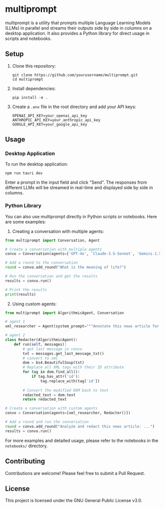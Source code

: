 # multiprompt

multiprompt is a utility that prompts multiple Language Learning Models (LLMs) in parallel and streams their outputs side by side in columns on a desktop application. It also provides a Python library for direct usage in scripts and notebooks.

## Setup

1. Clone this repository:
   ```
   git clone https://github.com/yourusername/multiprompt.git
   cd multiprompt
   ```

2. Install dependencies:
   ```
   pip install -e .
   ```

3. Create a `.env` file in the root directory and add your API keys:
   ```
   OPENAI_API_KEY=your_openai_api_key
   ANTHROPIC_API_KEY=your_anthropic_api_key
   GOOGLE_API_KEY=your_google_api_key
   ```

## Usage

### Desktop Application

To run the desktop application:

```
npm run tauri dev
```

Enter a prompt in the input field and click "Send". The responses from different LLMs will be streamed in real-time and displayed side by side in columns.

### Python Library

You can also use multiprompt directly in Python scripts or notebooks. Here are some examples:

1. Creating a conversation with multiple agents:

```python
from multiprompt import Conversation, Agent

# Create a conversation with multiple agents
convo = Conversation(agents=['GPT-4o', 'Claude-3.5-Sonnet', 'Gemini-1.5-Pro'])

# Add a round to the conversation
round = convo.add_round("What is the meaning of life?")

# Run the conversation and get the results
results = convo.run()

# Print the results
print(results)
```

2. Using custom agents:

```python
from multiprompt import AlgorithmicAgent, Conversation

# agent 1
xml_researcher = Agent(system_prompt="""Annotate this news article for entities in the form <ENT id="Person1">Ryan</ENT>""")

# agent 2
class Redacter(AlgorithmicAgent):
    def run(self, messages):
        # get last message in convo
        txt = messages.get_last_message_txt()
        # convert to xml
        dom = bs4.BeautifulSoup(txt)
        # Replace all XML tags with their ID attribute
        for tag in dom.find_all():
            if tag.has_attr('id'):
                tag.replace_with(tag['id'])
        
        # Convert the modified DOM back to text
        redacted_text = dom.text
        return redacted_text

# Create a conversation with custom agents
convo = Conversation(agents=[xml_researcher, Redacter()])

# Add a round and run the conversation
round = convo.add_round("Analyze and redact this news article: ...")
results = convo.run()
```

For more examples and detailed usage, please refer to the notebooks in the `notebooks/` directory.

## Contributing

Contributions are welcome! Please feel free to submit a Pull Request.

## License

This project is licensed under the GNU General Public License v3.0.